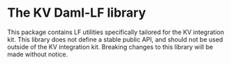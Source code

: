 The KV Daml-LF library
======================

This package contains LF utilities specifically tailored for the KV
integration kit. This library does not define a stable public API, and
should not be used outside of the KV integration kit.
Breaking changes to this library will be made without notice.
